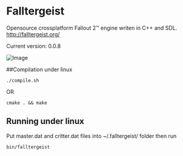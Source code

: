 Falltergeist
============

Opensource crossplatform Fallout 2™ engine writen in C++ and SDL.
http://falltergeist.org/

Current version: 0.0.8

![Image](http://alexeevdv.ru/falltergeist/falltergeist.png)

##Compilation under linux
```
./compile.sh
```
OR
```
cmake . && make
```

## Running under linux

Put master.dat and critter.dat files into ~/.falltergeist/ folder
then run 
```
bin/falltergeist
```
